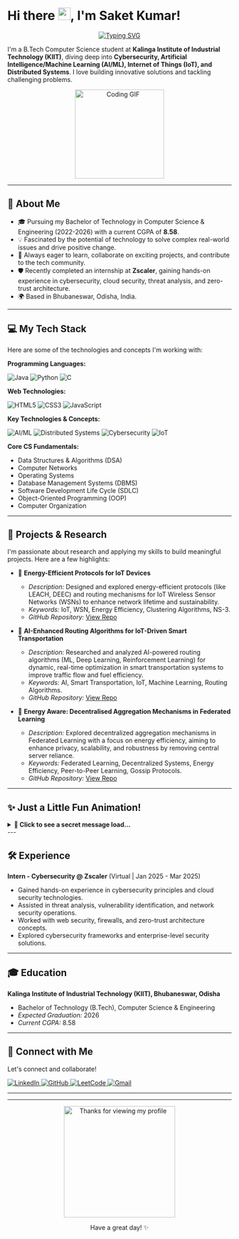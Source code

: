 # Hi there <img src="https://media.giphy.com/media/hvRJCLFzcasrR4ia7z/giphy.gif" width="28px">, I'm Saket Kumar!

<p align="center">
  <a href="https://git.io/typing-svg">
    <img src="https://readme-typing-svg.demolab.com?font=Inter&size=28&pause=1000&color=F7F7F7&center=true&vCenter=true&width=600&lines=Passionate+B.Tech+CSE+Student;Cybersecurity+%26+AI%2FML+Enthusiast;IoT+%26+Distributed+Systems+Explorer;Lifelong+Learner+%26+Problem+Solver" alt="Typing SVG" />
  </a>
</p>

I'm a B.Tech Computer Science student at **Kalinga Institute of Industrial Technology (KIIT)**, diving deep into **Cybersecurity, Artificial Intelligence/Machine Learning (AI/ML), Internet of Things (IoT), and Distributed Systems**. I love building innovative solutions and tackling challenging problems.

<p align="center">
  <img src="https://media.giphy.com/media/qgQUggAC3Pfv687qPC/giphy.gif" width="200" alt="Coding GIF">
</p>

---

## 🚀 About Me

* 🎓 Pursuing my Bachelor of Technology in Computer Science & Engineering (2022-2026) with a current CGPA of **8.58**.
* 💡 Fascinated by the potential of technology to solve complex real-world issues and drive positive change.
* 🤝 Always eager to learn, collaborate on exciting projects, and contribute to the tech community.
* 🛡️ Recently completed an internship at **Zscaler**, gaining hands-on experience in cybersecurity, cloud security, threat analysis, and zero-trust architecture.
* 🌍 Based in Bhubaneswar, Odisha, India.

---

## 💻 My Tech Stack

Here are some of the technologies and concepts I'm working with:

**Programming Languages:**
<p>
  <img src="https://img.shields.io/badge/Java-ED8B00?style=for-the-badge&logo=openjdk&logoColor=white" alt="Java"/>
  <img src="https://img.shields.io/badge/Python-3776AB?style=for-the-badge&logo=python&logoColor=white" alt="Python"/>
  <img src="https://img.shields.io/badge/C-00599C?style=for-the-badge&logo=c&logoColor=white" alt="C"/>
</p>

**Web Technologies:**
<p>
  <img src="https://img.shields.io/badge/HTML5-E34F26?style=for-the-badge&logo=html5&logoColor=white" alt="HTML5"/>
  <img src="https://img.shields.io/badge/CSS3-1572B6?style=for-the-badge&logo=css3&logoColor=white" alt="CSS3"/>
  <img src="https://img.shields.io/badge/JavaScript-F7DF1E?style=for-the-badge&logo=javascript&logoColor=black" alt="JavaScript"/>
</p>

**Key Technologies & Concepts:**
<p>
  <img src="https://img.shields.io/badge/AI%2FML-F9A825?style=for-the-badge&logo=tensorflow&logoColor=white" alt="AI/ML"/>
  <img src="https://img.shields.io/badge/Distributed%20Systems-007ACC?style=for-the-badge&logo=gnome&logoColor=white" alt="Distributed Systems"/>
  <img src="https://img.shields.io/badge/Cybersecurity-00AEEF?style=for-the-badge&logo=hackthebox&logoColor=white" alt="Cybersecurity"/>
  <img src="https://img.shields.io/badge/IoT-557890?style=for-the-badge&logo=internetofthings&logoColor=white" alt="IoT"/>
</p>

**Core CS Fundamentals:**
* Data Structures & Algorithms (DSA)
* Computer Networks
* Operating Systems
* Database Management Systems (DBMS)
* Software Development Life Cycle (SDLC)
* Object-Oriented Programming (OOP)
* Computer Organization

---

## 🔬 Projects & Research

I'm passionate about research and applying my skills to build meaningful projects. Here are a few highlights:

* 📄 **Energy-Efficient Protocols for IoT Devices**
    * *Description:* Designed and explored energy-efficient protocols (like LEACH, DEEC) and routing mechanisms for IoT Wireless Sensor Networks (WSNs) to enhance network lifetime and sustainability.
    * *Keywords:* IoT, WSN, Energy Efficiency, Clustering Algorithms, NS-3.
    * *GitHub Repository:* [View Repo](https://github.com/SaketKr-45/Energy-Efficient-Protocols-for-IoT-Devic.git)

* 📄 **AI-Enhanced Routing Algorithms for IoT-Driven Smart Transportation**
    * *Description:* Researched and analyzed AI-powered routing algorithms (ML, Deep Learning, Reinforcement Learning) for dynamic, real-time optimization in smart transportation systems to improve traffic flow and fuel efficiency.
    * *Keywords:* AI, Smart Transportation, IoT, Machine Learning, Routing Algorithms.
    * *GitHub Repository:* [View Repo](https://github.com/SaketKr-45/AI-Enhanced-Routing-Algorithms-for-IoT-Driven-Smart-Transportation.git)

* 📄 **Energy Aware: Decentralised Aggregation Mechanisms in Federated Learning**
    * *Description:* Explored decentralized aggregation mechanisms in Federated Learning with a focus on energy efficiency, aiming to enhance privacy, scalability, and robustness by removing central server reliance.
    * *Keywords:* Federated Learning, Decentralized Systems, Energy Efficiency, Peer-to-Peer Learning, Gossip Protocols.
    * *GitHub Repository:* [View Repo](https://github.com/SaketKr-45/Energy-Aware-Decentralised-Aggregation-Mechanisms-in-Federated-Learning.git)

---

## ✨ Just a Little Fun Animation!

<details>
<summary><strong>🤫 Click to see a secret message load...</strong></summary>

<br>

**Loading Profile...**
```
[          ] 0%
```

<details>
<summary><strong>Still loading...</strong> (Click to reveal next step)</summary>

**Loading Profile...**
```
[███       ] 30%
```

<details>
<summary><strong>Almost there...</strong> (Click to reveal next step)</summary>

**Loading Profile...**
```
[██████    ] 60%
```

<details>
<summary><strong>And... Done!</strong> (Click to reveal final message)</summary>

**Profile Loaded!**
```
[██████████] 100%
```
<p align="center">
  <img src="https://media.giphy.com/media/fBedY5Da2tXy15M90Y/giphy.gif" width="150" alt="Thumbs Up Sticker">
</p>
Thanks for your patience! 😄
</details> </details> </details> </details> </details> ---

## 🛠️ Experience

**Intern - Cybersecurity @ Zscaler** (Virtual | Jan 2025 - Mar 2025)
* Gained hands-on experience in cybersecurity principles and cloud security technologies.
* Assisted in threat analysis, vulnerability identification, and network security operations.
* Worked with web security, firewalls, and zero-trust architecture concepts.
* Explored cybersecurity frameworks and enterprise-level security solutions.

---

## 🎓 Education

**Kalinga Institute of Industrial Technology (KIIT), Bhubaneswar, Odisha**
* Bachelor of Technology (B.Tech), Computer Science & Engineering
* *Expected Graduation:* 2026
* *Current CGPA:* 8.58

---

## 🔗 Connect with Me

Let's connect and collaborate!

<p align="left">
  <a href="YOUR_LINKEDIN_PROFILE_URL_HERE" target="_blank">
    <img src="https://img.shields.io/badge/LinkedIn-0077B5?style=for-the-badge&logo=linkedin&logoColor=white" alt="LinkedIn"/>
  </a>
  <a href="https://github.com/YOUR_GITHUB_USERNAME" target="_blank"> <img src="https://img.shields.io/badge/GitHub-100000?style=for-the-badge&logo=github&logoColor=white" alt="GitHub"/>
  </a>
  <a href="YOUR_LEETCODE_PROFILE_URL_HERE" target="_blank">
    <img src="https://img.shields.io/badge/-LeetCode-FFA116?style=for-the-badge&logo=LeetCode&logoColor=black" alt="LeetCode"/>
  </a>
  <a href="mailto:saketkumar0883@gmail.com">
    <img src="https://img.shields.io/badge/Gmail-D14836?style=for-the-badge&logo=gmail&logoColor=white" alt="Gmail"/>
  </a>
</p>

---

---

<p align="center">
  <img src="https://media.giphy.com/media/l41Yh1bfXGZ8O9B0A/giphy.gif" width="250" alt="Thanks for viewing my profile">
</p>

<p align="center">
  Have a great day! ✨
</p>
